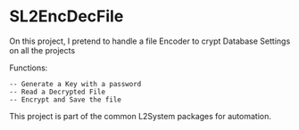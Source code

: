 # SL2EncDecFile

On this project, I pretend to handle a file Encoder to crypt Database Settings on 
all the projects 

Functions:

    -- Generate a Key with a password
    -- Read a Decrypted File
    -- Encrypt and Save the file 



This project is part of the common L2System packages for automation.
